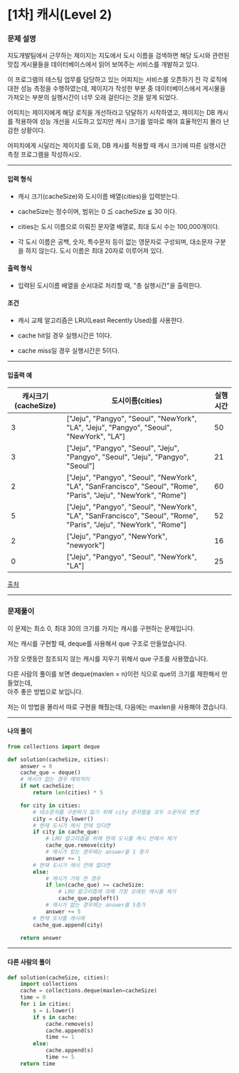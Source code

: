 # \[1차] 캐시(Level 2)

### 문제 설명

지도개발팀에서 근무하는 제이지는 지도에서 도시 이름을 검색하면 해당 도시와 관련된 맛집 게시물들을 데이터베이스에서 읽어 보여주는 서비스를 개발하고 있다.   

이 프로그램의 테스팅 업무를 담당하고 있는 어피치는 서비스를 오픈하기 전 각 로직에 대한 성능 측정을 수행하였는데, 제이지가 작성한 부분 중 데이터베이스에서 게시물을 가져오는 부분의 실행시간이 너무 오래 걸린다는 것을 알게 되었다.   

어피치는 제이지에게 해당 로직을 개선하라고 닦달하기 시작하였고, 제이지는 DB 캐시를 적용하여 성능 개선을 시도하고 있지만 캐시 크기를 얼마로 해야 효율적인지 몰라 난감한 상황이다.   

어피치에게 시달리는 제이지를 도와, DB 캐시를 적용할 때 캐시 크기에 따른 실행시간 측정 프로그램을 작성하시오.   

---

#### 입력 형식

* 캐시 크기(cacheSize)와 도시이름 배열(cities)을 입력받는다.

* cacheSize는 정수이며, 범위는 0 ≦ cacheSize ≦ 30 이다.

* cities는 도시 이름으로 이뤄진 문자열 배열로, 최대 도시 수는 100,000개이다.

* 각 도시 이름은 공백, 숫자, 특수문자 등이 없는 영문자로 구성되며, 대소문자 구분을 하지 않는다. 도시 이름은 최대 20자로 이루어져 있다.

#### 출력 형식

* 입력된 도시이름 배열을 순서대로 처리할 때, "총 실행시간"을 출력한다.

#### 조건

* 캐시 교체 알고리즘은 LRU(Least Recently Used)를 사용한다.

* cache hit일 경우 실행시간은 1이다.

* cache miss일 경우 실행시간은 5이다.

---

#### 입출력 예

|캐시크기(cacheSize)|	도시이름(cities)|	실행시간|
|-|-|-|
|3	|\["Jeju", "Pangyo", "Seoul", "NewYork", "LA", "Jeju", "Pangyo", "Seoul", "NewYork", "LA"]|	50|
|3	|\["Jeju", "Pangyo", "Seoul", "Jeju", "Pangyo", "Seoul", "Jeju", "Pangyo", "Seoul"]|	21|
|2	|\["Jeju", "Pangyo", "Seoul", "NewYork", "LA", "SanFrancisco", "Seoul", "Rome", "Paris", "Jeju", "NewYork", "Rome"]| 60|
|5	|\["Jeju", "Pangyo", "Seoul", "NewYork", "LA", "SanFrancisco", "Seoul", "Rome", "Paris", "Jeju", "NewYork", "Rome"]|	52|
|2	|\["Jeju", "Pangyo", "NewYork", "newyork"]|	16|
|0	|\["Jeju", "Pangyo", "Seoul", "NewYork", "LA"]|	25|

[출처](https://programmers.co.kr/learn/courses/30/lessons/17680)

---

### 문제풀이

이 문제는 최소 0, 최대 30의 크기를 가지는 캐시를 구현하는 문제입니다.   

저는 캐시를 구현할 때, deque를 사용해서 que 구조로 만들었습니다.   

가장 오랫동안 참조되지 않는 캐시를 지우기 위해서 que 구조를 사용했습니다.   

다른 사람의 풀이를 보면 deque(maxlen = n)이런 식으로 que의 크기를 제한해서 만들었는데,   
아주 좋은 방법으로 보입니다.   

저는 이 방법을 몰라서 따로 구현을 해줬는데, 다음에는 maxlen을 사용해야 겠습니다.   

---

#### 나의 풀이

~~~python
from collections import deque

def solution(cacheSize, cities):
    answer = 0
    cache_que = deque()
    # 캐시가 없는 경우 예외처리
    if not cacheSize:
        return len(cities) * 5

    for city in cities:
        # 대소문자를 구분하기 않기 위해 city 문자열을 모두 소문자로 변경
        city = city.lower()
        # 현재 도시가 캐시 안에 있다면
        if city in cache_que:
            # LRU 알고리즘을 위해 현재 도시를 캐시 안에서 제거
            cache_que.remove(city)
            # 캐시가 있는 경우에는 answer을 1 증가
            answer += 1
        # 현재 도시가 캐시 안에 없다면
        else:
            # 캐시가 가득 찬 경우
            if len(cache_que) >= cacheSize:
                # LRU 알고리즘에 의해 가장 오래된 캐시를 제거
                cache_que.popleft()
            # 캐시가 없는 경우에는 answer를 5증가
            answer += 5
        # 현재 도시를 캐시에 
        cache_que.append(city)
    
    return answer
~~~

---

#### 다른 사람의 풀이

~~~python
def solution(cacheSize, cities):
    import collections
    cache = collections.deque(maxlen=cacheSize)
    time = 0
    for i in cities:
        s = i.lower()
        if s in cache:
            cache.remove(s)
            cache.append(s)
            time += 1
        else:
            cache.append(s)
            time += 5
    return time
~~~
